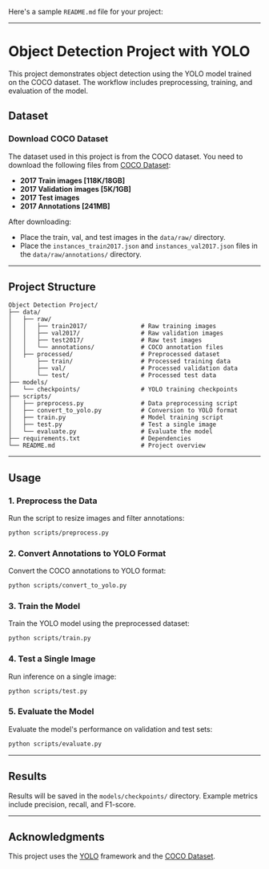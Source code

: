 Here's a sample `README.md` file for your project:

---

# Object Detection Project with YOLO

This project demonstrates object detection using the YOLO model trained on the COCO dataset. The workflow includes preprocessing, training, and evaluation of the model.


## Dataset

### Download COCO Dataset

The dataset used in this project is from the COCO dataset. You need to download the following files from [COCO Dataset](https://cocodataset.org/#download):

- **2017 Train images [118K/18GB]**
- **2017 Validation images [5K/1GB]**
- **2017 Test images**
- **2017 Annotations [241MB]**

After downloading:
- Place the train, val, and test images in the `data/raw/` directory.
- Place the `instances_train2017.json` and `instances_val2017.json` files in the `data/raw/annotations/` directory.

---

## Project Structure

```
Object Detection Project/
├── data/
│   ├── raw/
│   │   ├── train2017/               # Raw training images
│   │   ├── val2017/                 # Raw validation images
│   │   ├── test2017/                # Raw test images
│   │   └── annotations/             # COCO annotation files
│   ├── processed/                   # Preprocessed dataset
│       ├── train/                   # Processed training data
│       ├── val/                     # Processed validation data
│       └── test/                    # Processed test data
├── models/
│   └── checkpoints/                 # YOLO training checkpoints
├── scripts/
│   ├── preprocess.py                # Data preprocessing script
│   ├── convert_to_yolo.py           # Conversion to YOLO format
│   ├── train.py                     # Model training script
│   ├── test.py                      # Test a single image
│   └── evaluate.py                  # Evaluate the model
├── requirements.txt                 # Dependencies
└── README.md                        # Project overview
```

---

## Usage

### 1. Preprocess the Data
Run the script to resize images and filter annotations:
```bash
python scripts/preprocess.py
```

### 2. Convert Annotations to YOLO Format
Convert the COCO annotations to YOLO format:
```bash
python scripts/convert_to_yolo.py
```

### 3. Train the Model
Train the YOLO model using the preprocessed dataset:
```bash
python scripts/train.py
```

### 4. Test a Single Image
Run inference on a single image:
```bash
python scripts/test.py
```

### 5. Evaluate the Model
Evaluate the model's performance on validation and test sets:
```bash
python scripts/evaluate.py
```

---

## Results

Results will be saved in the `models/checkpoints/` directory. Example metrics include precision, recall, and F1-score.

---

## Acknowledgments

This project uses the [YOLO](https://github.com/ultralytics/yolov5) framework and the [COCO Dataset](https://cocodataset.org/#home).
